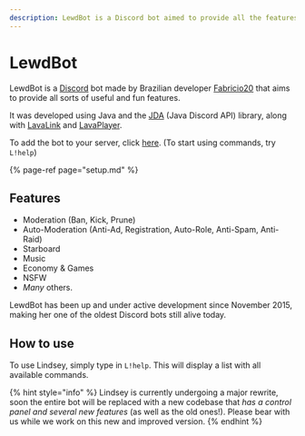 ```yaml
---
description: LewdBot is a Discord bot aimed to provide all the features you may need.
---
```


# LewdBot

LewdBot is a [Discord](https://discord.gg) bot made by Brazilian developer [Fabricio20](https://twitter.com/adm_fabricio20) that aims to provide all sorts of useful and fun features.

It was developed using Java and the [JDA](https://github.com/DV8FromTheWorld/JDA/) \(Java Discord API\) library, along with [LavaLink](https://github.com/Frederikam/Lavalink) and [LavaPlayer](https://github.com/sedmelluq/lavaplayer).

To add the bot to your server, click [here](https://goo.gl/PrPGky). \(To start using commands, try `L!help`\)

{% page-ref page="setup.md" %}

## Features

* Moderation \(Ban, Kick, Prune\)
* Auto-Moderation \(Anti-Ad, Registration, Auto-Role, Anti-Spam, Anti-Raid\)
* Starboard
* Music
* Economy & Games
* NSFW
* _Many_ others.

LewdBot has been up and under active development since November 2015, making her one of the oldest Discord bots still alive today.

## How to use

To use Lindsey, simply type in `L!help`. This will display a list with all available commands.

{% hint style="info" %}
Lindsey is currently undergoing a major rewrite, soon the entire bot will be replaced with a new codebase that _has a control panel and several new features_ \(as well as the old ones!\). Please bear with us while we work on this new and improved version.
{% endhint %}


